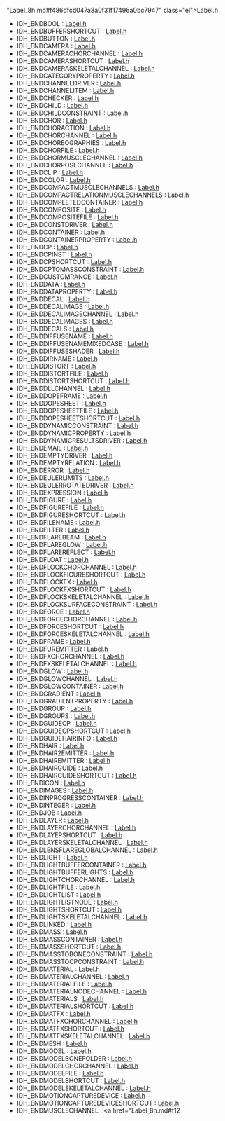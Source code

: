 "Label_8h.md#f486dfcd047a8a0f31f17496a0bc7947" class="el">Label.h</a>
- IDH_ENDBOOL : <a href="Label_8h.md#1a3638b3a61da1e482d74a2e8cbff17f" class="el">Label.h</a>
- IDH_ENDBUFFERSHORTCUT : <a href="Label_8h.md#63527ca375a834f72896809cfc2fa5ce" class="el">Label.h</a>
- IDH_ENDBUTTON : <a href="Label_8h.md#18b7eb3218a29c8e0bc4b5938b0209cf" class="el">Label.h</a>
- IDH_ENDCAMERA : <a href="Label_8h.md#aa35dcc621ac790279fd24ed0d2430b5" class="el">Label.h</a>
- IDH_ENDCAMERACHORCHANNEL : <a href="Label_8h.md#6a6b68be554a05e43b59fd8c71526a9a" class="el">Label.h</a>
- IDH_ENDCAMERASHORTCUT : <a href="Label_8h.md#c8ab1293d2ae8e8764a754cd8c820c41" class="el">Label.h</a>
- IDH_ENDCAMERASKELETALCHANNEL : <a href="Label_8h.md#1ec89982bde900b7e4fba86ac8afeabf" class="el">Label.h</a>
- IDH_ENDCATEGORYPROPERTY : <a href="Label_8h.md#76c7ce349126130998294c4add09c36e" class="el">Label.h</a>
- IDH_ENDCHANNELDRIVER : <a href="Label_8h.md#dc6f0396185e20d6a51727b5a028805e" class="el">Label.h</a>
- IDH_ENDCHANNELITEM : <a href="Label_8h.md#8dc4e5794b303b233d4f76de885d5d99" class="el">Label.h</a>
- IDH_ENDCHECKER : <a href="Label_8h.md#77731a435855b0beaecababaab46ba0a" class="el">Label.h</a>
- IDH_ENDCHILD : <a href="Label_8h.md#3a5a17dff15a2da909a4cb5e70a38cd7" class="el">Label.h</a>
- IDH_ENDCHILDCONSTRAINT : <a href="Label_8h.md#0d159c0225b6538d96e9adbf2c4795dc" class="el">Label.h</a>
- IDH_ENDCHOR : <a href="Label_8h.md#2ef94653a72b683f717a5069c7793c6c" class="el">Label.h</a>
- IDH_ENDCHORACTION : <a href="Label_8h.md#a7a336f0fc69068d9b119daecea3373f" class="el">Label.h</a>
- IDH_ENDCHORCHANNEL : <a href="Label_8h.md#3f3509c387d7ea2f3eab69821be2f8c7" class="el">Label.h</a>
- IDH_ENDCHOREOGRAPHIES : <a href="Label_8h.md#f1717085693cd9a306b58a81ccc49967" class="el">Label.h</a>
- IDH_ENDCHORFILE : <a href="Label_8h.md#d08e4886ef8f2ab9b8570a7d72afa950" class="el">Label.h</a>
- IDH_ENDCHORMUSCLECHANNEL : <a href="Label_8h.md#656a8b0179fe424ebf5b63ed86be7a5d" class="el">Label.h</a>
- IDH_ENDCHORPOSECHANNEL : <a href="Label_8h.md#1e23f7c08e1cfda1a7ae9ba1f098f3e6" class="el">Label.h</a>
- IDH_ENDCLIP : <a href="Label_8h.md#90f434488badaa4467c7f54ed6b3e2db" class="el">Label.h</a>
- IDH_ENDCOLOR : <a href="Label_8h.md#44b38b81dc3edbcc25305a6a641d27bb" class="el">Label.h</a>
- IDH_ENDCOMPACTMUSCLECHANNELS : <a href="Label_8h.md#4531dcffcd812b9b05fcced615539ed9" class="el">Label.h</a>
- IDH_ENDCOMPACTRELATIONMUSCLECHANNELS : <a href="Label_8h.md#543ad7b473581c54389b349e9964c1ae" class="el">Label.h</a>
- IDH_ENDCOMPLETEDCONTAINER : <a href="Label_8h.md#fde34d94de42c1160055644eed6351c9" class="el">Label.h</a>
- IDH_ENDCOMPOSITE : <a href="Label_8h.md#7b7a2869d1d3fd1f44db2a52f69ef81d" class="el">Label.h</a>
- IDH_ENDCOMPOSITEFILE : <a href="Label_8h.md#d63859eab70530a8d8cf36531c4a4666" class="el">Label.h</a>
- IDH_ENDCONSTDRIVER : <a href="Label_8h.md#604a949505cd41bf4141d28e99361216" class="el">Label.h</a>
- IDH_ENDCONTAINER : <a href="Label_8h.md#a5e7a7d5a02abbdb4751bc55338aad0d" class="el">Label.h</a>
- IDH_ENDCONTAINERPROPERTY : <a href="Label_8h.md#0b9792c2aaeb6d008a9cf035bcd4a21e" class="el">Label.h</a>
- IDH_ENDCP : <a href="Label_8h.md#0df2c2a212e007c759b637fd21bc9e7d" class="el">Label.h</a>
- IDH_ENDCPINST : <a href="Label_8h.md#11250737714f3bd525b6045105dd76c8" class="el">Label.h</a>
- IDH_ENDCPSHORTCUT : <a href="Label_8h.md#937f71661c1c0b15f5f72a264d4eb5d5" class="el">Label.h</a>
- IDH_ENDCPTOMASSCONSTRAINT : <a href="Label_8h.md#8270d71679778fc2dd40bfba5bb2f2b0" class="el">Label.h</a>
- IDH_ENDCUSTOMRANGE : <a href="Label_8h.md#f06e0142e5ca123f533d2c4930baf30e" class="el">Label.h</a>
- IDH_ENDDATA : <a href="Label_8h.md#295714c00d386a5d83047feda1791d70" class="el">Label.h</a>
- IDH_ENDDATAPROPERTY : <a href="Label_8h.md#b5abbf53715bb6437ee23034252a8482" class="el">Label.h</a>
- IDH_ENDDECAL : <a href="Label_8h.md#46a3d69d4006225763dae7d8f7bf7641" class="el">Label.h</a>
- IDH_ENDDECALIMAGE : <a href="Label_8h.md#d474d6bd32c9fd65b9eec20aab64a0d0" class="el">Label.h</a>
- IDH_ENDDECALIMAGECHANNEL : <a href="Label_8h.md#3a355597e4dc7bf460590f98ec9f81d5" class="el">Label.h</a>
- IDH_ENDDECALIMAGES : <a href="Label_8h.md#8ffcbd2f99c47a187c8585044fa9bbab" class="el">Label.h</a>
- IDH_ENDDECALS : <a href="Label_8h.md#1c718f378ff9069d749bfdd8c789d0e7" class="el">Label.h</a>
- IDH_ENDDIFFUSENAME : <a href="Label_8h.md#4b883d653c4c8a44cc32db386928b7e5" class="el">Label.h</a>
- IDH_ENDDIFFUSENAMEMIXEDCASE : <a href="Label_8h.md#8da43e714866dfadbf9b0f6dcc389b58" class="el">Label.h</a>
- IDH_ENDDIFFUSESHADER : <a href="Label_8h.md#4dd8e7c3b7b390f89912dace8d9eb88b" class="el">Label.h</a>
- IDH_ENDDIRNAME : <a href="Label_8h.md#c85e647a672d857ee1c3c4cbca892345" class="el">Label.h</a>
- IDH_ENDDISTORT : <a href="Label_8h.md#28c06b7d635c31d90b1dc73813d29651" class="el">Label.h</a>
- IDH_ENDDISTORTFILE : <a href="Label_8h.md#d3becbdec0c02dca45c7ac16740a67a1" class="el">Label.h</a>
- IDH_ENDDISTORTSHORTCUT : <a href="Label_8h.md#b6790cb23d31407ef095e8746f80aed5" class="el">Label.h</a>
- IDH_ENDDLLCHANNEL : <a href="Label_8h.md#dfc26d1f4634e49953974b60a94286f2" class="el">Label.h</a>
- IDH_ENDDOPEFRAME : <a href="Label_8h.md#19486b089b1249d1f3c1211cb1d09ed2" class="el">Label.h</a>
- IDH_ENDDOPESHEET : <a href="Label_8h.md#defe0b3b80f6896b9a114a2d6c4d1c0d" class="el">Label.h</a>
- IDH_ENDDOPESHEETFILE : <a href="Label_8h.md#547f56f7c6a300f4bf0f45d7f0bac9a7" class="el">Label.h</a>
- IDH_ENDDOPESHEETSHORTCUT : <a href="Label_8h.md#2100938c137dae2c08a3881f68181a44" class="el">Label.h</a>
- IDH_ENDDYNAMICCONSTRAINT : <a href="Label_8h.md#711f45a879d86116e13bd0b31119dd46" class="el">Label.h</a>
- IDH_ENDDYNAMICPROPERTY : <a href="Label_8h.md#aa641ac1ff973e799e4aeef0d9dfa838" class="el">Label.h</a>
- IDH_ENDDYNAMICRESULTSDRIVER : <a href="Label_8h.md#70382516c417f01ab730200f23b736db" class="el">Label.h</a>
- IDH_ENDEMAIL : <a href="Label_8h.md#915c1ef078310527c45faffe9b8b3ec2" class="el">Label.h</a>
- IDH_ENDEMPTYDRIVER : <a href="Label_8h.md#1b0f02b6c9ae0315884a38bdf30639d2" class="el">Label.h</a>
- IDH_ENDEMPTYRELATION : <a href="Label_8h.md#58045e0f2186b7c8f12e7dc174602fcb" class="el">Label.h</a>
- IDH_ENDERROR : <a href="Label_8h.md#0c5959329faf13b85501bbe7531a526e" class="el">Label.h</a>
- IDH_ENDEULERLIMITS : <a href="Label_8h.md#88960f2d498cc2ad2fd69c8b292c35e2" class="el">Label.h</a>
- IDH_ENDEULERROTATEDRIVER : <a href="Label_8h.md#b563fd5f89e8916174ec8fc8b414d17b" class="el">Label.h</a>
- IDH_ENDEXPRESSION : <a href="Label_8h.md#9fbcfda265901d54b4e6b742a195746b" class="el">Label.h</a>
- IDH_ENDFIGURE : <a href="Label_8h.md#38184046fcc642a11c202452bd59e65f" class="el">Label.h</a>
- IDH_ENDFIGUREFILE : <a href="Label_8h.md#feb4bc6989b324e1cb3b3c18aca884cc" class="el">Label.h</a>
- IDH_ENDFIGURESHORTCUT : <a href="Label_8h.md#23b3134c2673411df64e8a0ba1f42893" class="el">Label.h</a>
- IDH_ENDFILENAME : <a href="Label_8h.md#96bf0301dd95dbc3d0c5fff6ae74866c" class="el">Label.h</a>
- IDH_ENDFILTER : <a href="Label_8h.md#d6e3a82b56d8a8f987ff20c695c7056d" class="el">Label.h</a>
- IDH_ENDFLAREBEAM : <a href="Label_8h.md#14105f7bb9a6906c138a7ee87a18f0d8" class="el">Label.h</a>
- IDH_ENDFLAREGLOW : <a href="Label_8h.md#e68fb66df77ab90e3845f7c7a44b4f21" class="el">Label.h</a>
- IDH_ENDFLAREREFLECT : <a href="Label_8h.md#cf08fd840d2c5a6a8dce99153433f941" class="el">Label.h</a>
- IDH_ENDFLOAT : <a href="Label_8h.md#4e3f8cbe718c9906d6b34d339ddc4895" class="el">Label.h</a>
- IDH_ENDFLOCKCHORCHANNEL : <a href="Label_8h.md#b53b755183fa2371d7b7f1c6ef15ae62" class="el">Label.h</a>
- IDH_ENDFLOCKFIGURESHORTCUT : <a href="Label_8h.md#f15e114b409522c6f6194d9da3d87f05" class="el">Label.h</a>
- IDH_ENDFLOCKFX : <a href="Label_8h.md#8f19a5ebd0cf6d1b88d304091d7b50db" class="el">Label.h</a>
- IDH_ENDFLOCKFXSHORTCUT : <a href="Label_8h.md#35db73f772cef53624149fa5dce425db" class="el">Label.h</a>
- IDH_ENDFLOCKSKELETALCHANNEL : <a href="Label_8h.md#36b707d170d111a06539b1cd1ccb4363" class="el">Label.h</a>
- IDH_ENDFLOCKSURFACECONSTRAINT : <a href="Label_8h.md#8a663dfc91aeada54ee9086d16808369" class="el">Label.h</a>
- IDH_ENDFORCE : <a href="Label_8h.md#dc8980ce9904d80788318ab1b6e238b8" class="el">Label.h</a>
- IDH_ENDFORCECHORCHANNEL : <a href="Label_8h.md#ac55e5880346379692a0267250e5bfa6" class="el">Label.h</a>
- IDH_ENDFORCESHORTCUT : <a href="Label_8h.md#ad491a55403a644d1469783e1b9be5c7" class="el">Label.h</a>
- IDH_ENDFORCESKELETALCHANNEL : <a href="Label_8h.md#9a46d24e4fe43d19ccbb8842ba5359a8" class="el">Label.h</a>
- IDH_ENDFRAME : <a href="Label_8h.md#abe5c3cd874ee0cead318ced724f7608" class="el">Label.h</a>
- IDH_ENDFUREMITTER : <a href="Label_8h.md#99185bb261c07e37ad4dada0ced976d3" class="el">Label.h</a>
- IDH_ENDFXCHORCHANNEL : <a href="Label_8h.md#9c7999fa8f49f1b36969d83a4e272e85" class="el">Label.h</a>
- IDH_ENDFXSKELETALCHANNEL : <a href="Label_8h.md#3d22c0212f6d0fe5929511e25b5f8f75" class="el">Label.h</a>
- IDH_ENDGLOW : <a href="Label_8h.md#d88e21b152bbfdd982418b0042b3c528" class="el">Label.h</a>
- IDH_ENDGLOWCHANNEL : <a href="Label_8h.md#1621b79e235ceaaa4d009bfe145e3141" class="el">Label.h</a>
- IDH_ENDGLOWCONTAINER : <a href="Label_8h.md#fddc80594f3bb4df0a99168681c235d7" class="el">Label.h</a>
- IDH_ENDGRADIENT : <a href="Label_8h.md#c46ed942296e436649cdcf07444ba0d5" class="el">Label.h</a>
- IDH_ENDGRADIENTPROPERTY : <a href="Label_8h.md#2b713a61deb6e63e251a6d6443c50c1c" class="el">Label.h</a>
- IDH_ENDGROUP : <a href="Label_8h.md#b90c980e5703c8909dd76bf6c6c0ddb1" class="el">Label.h</a>
- IDH_ENDGROUPS : <a href="Label_8h.md#507e30de1fb5035e2311c802c45eed6d" class="el">Label.h</a>
- IDH_ENDGUIDECP : <a href="Label_8h.md#da83ee2944a40a88d8eedfdc110c6f30" class="el">Label.h</a>
- IDH_ENDGUIDECPSHORTCUT : <a href="Label_8h.md#5102a2f177b5c34753cafe5311fcde7b" class="el">Label.h</a>
- IDH_ENDGUIDEHAIRINFO : <a href="Label_8h.md#736d278f42c03d173d755b385aedc450" class="el">Label.h</a>
- IDH_ENDHAIR : <a href="Label_8h.md#8273c535f889d8c07b7e6b6878b10ae1" class="el">Label.h</a>
- IDH_ENDHAIR2EMITTER : <a href="Label_8h.md#9cbd3577a0f88fc44541a618bcdb77b1" class="el">Label.h</a>
- IDH_ENDHAIREMITTER : <a href="Label_8h.md#095760c9a4e0deb087b342f00aed4670" class="el">Label.h</a>
- IDH_ENDHAIRGUIDE : <a href="Label_8h.md#650c30eadc525839aac92c23e5ef555a" class="el">Label.h</a>
- IDH_ENDHAIRGUIDESHORTCUT : <a href="Label_8h.md#3cc9e9f682c173f58de882bd3a877c80" class="el">Label.h</a>
- IDH_ENDICON : <a href="Label_8h.md#a2e761841869ca673868ce26643b5e32" class="el">Label.h</a>
- IDH_ENDIMAGES : <a href="Label_8h.md#a91ca90b584f1e03aa43dff0734e1810" class="el">Label.h</a>
- IDH_ENDINPROGRESSCONTAINER : <a href="Label_8h.md#917fe7b129eed74a5f7aaeb1e52ab2bb" class="el">Label.h</a>
- IDH_ENDINTEGER : <a href="Label_8h.md#63df7b6b7f5b9d430b6edc608e1d8ba6" class="el">Label.h</a>
- IDH_ENDJOB : <a href="Label_8h.md#3b22fcb0047f96497c6a0930c0843183" class="el">Label.h</a>
- IDH_ENDLAYER : <a href="Label_8h.md#7f213dbadd6e0fd0d4ed0524da1d847b" class="el">Label.h</a>
- IDH_ENDLAYERCHORCHANNEL : <a href="Label_8h.md#1c5b0de73bef44f1f930185641bc2698" class="el">Label.h</a>
- IDH_ENDLAYERSHORTCUT : <a href="Label_8h.md#c967fa8259e165f6201d11f1a976fa40" class="el">Label.h</a>
- IDH_ENDLAYERSKELETALCHANNEL : <a href="Label_8h.md#f5940a8373c237f4ce10db18ebd04f9a" class="el">Label.h</a>
- IDH_ENDLENSFLAREGLOBALCHANNEL : <a href="Label_8h.md#ec37bb0265bec963f8e416eaa6c898bd" class="el">Label.h</a>
- IDH_ENDLIGHT : <a href="Label_8h.md#2f36f45e5814439ef75e98e645989c88" class="el">Label.h</a>
- IDH_ENDLIGHTBUFFERCONTAINER : <a href="Label_8h.md#593d3484a7df6ae1ee7caf3e31a2e744" class="el">Label.h</a>
- IDH_ENDLIGHTBUFFERLIGHTS : <a href="Label_8h.md#88ec7b3efac06dd2aa7917b084af92dc" class="el">Label.h</a>
- IDH_ENDLIGHTCHORCHANNEL : <a href="Label_8h.md#e113e2ea1c0280e8aeb505677ba2d8e3" class="el">Label.h</a>
- IDH_ENDLIGHTFILE : <a href="Label_8h.md#55d24e38fddf471947825d0dd9daf93c" class="el">Label.h</a>
- IDH_ENDLIGHTLIST : <a href="Label_8h.md#833cafaa42df805fab95032e769b3139" class="el">Label.h</a>
- IDH_ENDLIGHTLISTNODE : <a href="Label_8h.md#f59a7620d25b2b9f5aafb3009dca943c" class="el">Label.h</a>
- IDH_ENDLIGHTSHORTCUT : <a href="Label_8h.md#f17a2913b1add96b51de5fec25cfaaef" class="el">Label.h</a>
- IDH_ENDLIGHTSKELETALCHANNEL : <a href="Label_8h.md#2c3f6397aed1cff9fbfa1015b525753e" class="el">Label.h</a>
- IDH_ENDLINKED : <a href="Label_8h.md#9691dd2e24f61d1fe9a96a129a90d474" class="el">Label.h</a>
- IDH_ENDMASS : <a href="Label_8h.md#10d8e993080bae9fdf6bb24405b87d0c" class="el">Label.h</a>
- IDH_ENDMASSCONTAINER : <a href="Label_8h.md#eb7f90e5e3e8419967a18be62aca619f" class="el">Label.h</a>
- IDH_ENDMASSSHORTCUT : <a href="Label_8h.md#c7d5984cd584be15baeb7b0917ff8e79" class="el">Label.h</a>
- IDH_ENDMASSTOBONECONSTRAINT : <a href="Label_8h.md#ee6c32f16283a605625e1faa947ab686" class="el">Label.h</a>
- IDH_ENDMASSTOCPCONSTRAINT : <a href="Label_8h.md#1d08f710e7d206b6152401668be775a8" class="el">Label.h</a>
- IDH_ENDMATERIAL : <a href="Label_8h.md#3812279b962193978cab2758db744d94" class="el">Label.h</a>
- IDH_ENDMATERIALCHANNEL : <a href="Label_8h.md#ae20fa6b8d253e507111eac217dee6ac" class="el">Label.h</a>
- IDH_ENDMATERIALFILE : <a href="Label_8h.md#91a5883c78cf59a9187e7ac31f114e52" class="el">Label.h</a>
- IDH_ENDMATERIALNODECHANNEL : <a href="Label_8h.md#7c2e55402de698c000e9582d63987621" class="el">Label.h</a>
- IDH_ENDMATERIALS : <a href="Label_8h.md#84752c18da6b6285f8dcd98566acb5db" class="el">Label.h</a>
- IDH_ENDMATERIALSHORTCUT : <a href="Label_8h.md#746fb5ec7081ae85980452516d31c9f2" class="el">Label.h</a>
- IDH_ENDMATFX : <a href="Label_8h.md#36b0b6a4568e5da8ea3d9811de59ff21" class="el">Label.h</a>
- IDH_ENDMATFXCHORCHANNEL : <a href="Label_8h.md#f462f451208fb338de9efa37f7a9739e" class="el">Label.h</a>
- IDH_ENDMATFXSHORTCUT : <a href="Label_8h.md#1f42d8e03211576ac2d4530f295c72dc" class="el">Label.h</a>
- IDH_ENDMATFXSKELETALCHANNEL : <a href="Label_8h.md#ab2f619af9461fe669c9ee0867cdfc7d" class="el">Label.h</a>
- IDH_ENDMESH : <a href="Label_8h.md#e66409cfee1fffacd88d8da0f48f73df" class="el">Label.h</a>
- IDH_ENDMODEL : <a href="Label_8h.md#6222229b6df845939b7eae30362ee527" class="el">Label.h</a>
- IDH_ENDMODELBONEFOLDER : <a href="Label_8h.md#cf12e3ff8d217b70a527bccca0326c99" class="el">Label.h</a>
- IDH_ENDMODELCHORCHANNEL : <a href="Label_8h.md#523da77baabdc535c892ee4b1ce0227d" class="el">Label.h</a>
- IDH_ENDMODELFILE : <a href="Label_8h.md#07a6205e64784c3b414bb9e016037e61" class="el">Label.h</a>
- IDH_ENDMODELSHORTCUT : <a href="Label_8h.md#16dc9601685ca719a532352404952bb6" class="el">Label.h</a>
- IDH_ENDMODELSKELETALCHANNEL : <a href="Label_8h.md#384a9f06b90984fabe31673f34a11ecf" class="el">Label.h</a>
- IDH_ENDMOTIONCAPTUREDEVICE : <a href="Label_8h.md#6e12aeb019e2f70914cfd68daa90fd64" class="el">Label.h</a>
- IDH_ENDMOTIONCAPTUREDEVICESHORTCUT : <a href="Label_8h.md#d16acce202f76c19cd56431191a5f911" class="el">Label.h</a>
- IDH_ENDMUSCLECHANNEL : <a href="Label_8h.md#f12